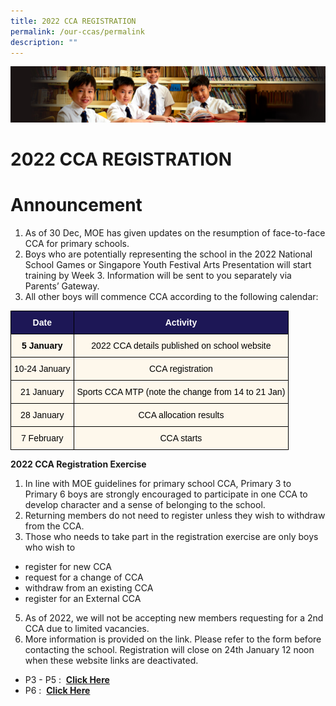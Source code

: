 ```yaml
---
title: 2022 CCA REGISTRATION
permalink: /our-ccas/permalink
description: ""
---
```

![](/images/Sub-banner1.jpg)

2022 CCA REGISTRATION
=
**Announcement**
=

1.  As of 30 Dec, MOE has given updates on the resumption of face-to-face CCA for primary schools. 
2.  Boys who are potentially representing the school in the 2022 National School Games or Singapore Youth Festival Arts Presentation will start training by Week 3. Information will be sent to you separately via Parents’ Gateway.
3.  All other boys will commence CCA according to the following calendar:

<style type="text/css">
.tg  {border-collapse:collapse;border-spacing:0;}
.tg td{border-color:black;border-style:solid;border-width:1px;font-family:Arial, sans-serif;font-size:14px;
  overflow:hidden;padding:10px 5px;word-break:normal;}
.tg th{border-color:black;border-style:solid;border-width:1px;font-family:Arial, sans-serif;font-size:14px;
  font-weight:normal;overflow:hidden;padding:10px 5px;word-break:normal;}
.tg .tg-pgx5{background-color:#1D1756;color:#FFF;font-weight:bold;text-align:center;vertical-align:middle}
.tg .tg-ggac{background-color:#FEF8EC;color:#FFF;font-weight:bold;text-align:center;vertical-align:middle}
.tg .tg-ugvk{background-color:#FEF8EC;color:#232323;text-align:center;vertical-align:middle}
.tg .tg-7mc7{background-color:#FEF8EC;text-align:center;vertical-align:middle}
</style>
<table class="tg">
<thead>
  <tr>
    <th class="tg-pgx5"><span style="color:#FFF;background-color:#1D1756">Date</span></th>
    <th class="tg-pgx5"><span style="color:#FFF;background-color:#1D1756">Activity</span></th>
  </tr>
</thead>
<tbody>
  <tr>
    <td class="tg-ggac"><span style="color:#000;background-color:transparent">5 January</span></td>
    <td class="tg-ugvk"><span style="color:#000;background-color:transparent">2022 CCA details published on school website</span></td>
  </tr>
  <tr>
    <td class="tg-7mc7"><span style="color:#000;background-color:transparent">10-24 January</span></td>
    <td class="tg-7mc7"><span style="color:#000;background-color:transparent">CCA registration</span></td>
  </tr>
  <tr>
    <td class="tg-7mc7"><span style="color:#000;background-color:transparent"> 21 January</span></td>
    <td class="tg-7mc7"><span style="color:#000;background-color:transparent">Sports CCA MTP (note the change from 14 to 21 Jan) </span></td>
  </tr>
  <tr>
    <td class="tg-7mc7"><span style="color:#000;background-color:transparent"> 28 January</span></td>
    <td class="tg-7mc7"><span style="color:#000;background-color:transparent"> CCA allocation results</span></td>
  </tr>
  <tr>
    <td class="tg-7mc7"><span style="color:#000;background-color:transparent"> 7 February</span></td>
    <td class="tg-7mc7"><span style="color:#000;background-color:transparent">CCA starts </span></td>
  </tr>
</tbody>
</table>

**2022 CCA Registration Exercise**  
  

1.  In line with MOE guidelines for primary school CCA, Primary 3 to Primary 6 boys are strongly encouraged to participate in one CCA to develop character and a sense of belonging to the school.
2.  Returning members do not need to register unless they wish to withdraw from the CCA.
3.  Those who needs to take part in the registration exercise are only boys who wish to

*   register for new CCA
*   request for a change of CCA
*   withdraw from an existing CCA
*   register for an External CCA

5.  As of 2022, we will not be accepting new members requesting for a 2nd CCA due to limited vacancies. 
6.  More information is provided on the link. Please refer to the form before contacting the school. Registration will close on 24th January 12 noon when these website links are deactivated.

*   P3 - P5 :  [**Click Here**](https://go.gov.sg/2022p3-5ccareg) 
*   P6 :  [**Click Here**](https://go.gov.sg/2022p6ccareg)